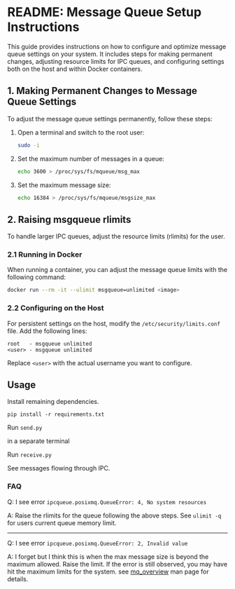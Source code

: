 # README: Message Queue Setup Instructions

This guide provides instructions on how to configure and optimize message queue settings on your system. It includes steps for making permanent changes, adjusting resource limits for IPC queues, and configuring settings both on the host and within Docker containers.

## 1. Making Permanent Changes to Message Queue Settings

To adjust the message queue settings permanently, follow these steps:

1. Open a terminal and switch to the root user:

   ```bash
   sudo -i
   ```

2. Set the maximum number of messages in a queue:

   ```bash
   echo 3600 > /proc/sys/fs/mqueue/msg_max
   ```

3. Set the maximum message size:
   ```bash
   echo 16384 > /proc/sys/fs/mqueue/msgsize_max
   ```

## 2. Raising msgqueue rlimits

To handle larger IPC queues, adjust the resource limits (rlimits) for the user.

### 2.1 Running in Docker

When running a container, you can adjust the message queue limits with the following command:

```bash
docker run --rm -it --ulimit msgqueue=unlimited <image>
```

### 2.2 Configuring on the Host

For persistent settings on the host, modify the `/etc/security/limits.conf` file. Add the following lines:

```plaintext
root   - msgqueue unlimited
<user> - msgqueue unlimited
```

Replace `<user>` with the actual username you want to configure.

## Usage

Install remaining dependencies.

```
pip install -r requirements.txt
```

Run `send.py`

in a separate terminal

Run `receive.py`

See messages flowing through IPC.

### FAQ

Q: I see error `ipcqueue.posixmq.QueueError: 4, No system resources`

A: Raise the rlimits for the queue following the above steps. See `ulimit -q` for users current queue memory limit.

---

Q: I see error `ipcqueue.posixmq.QueueError: 2, Invalid value`

A: I forget but I think this is when the max message size is beyond the maximum allowed. Raise the limit. If the error is still observed, you may have hit the maximum limits for the system. see [mq_overview](https://man7.org/linux/man-pages/man7/mq_overview.7.html) man page for details.
